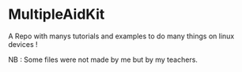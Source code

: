 # MultipleAidKit
A Repo with manys tutorials and examples to do many things on linux devices !

NB : Some files were not made by me but by my teachers.
